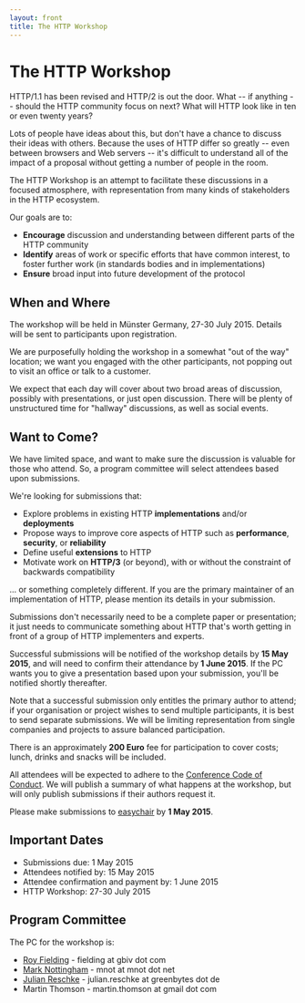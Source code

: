 ```yaml
---
layout: front
title: The HTTP Workshop
---
```


# The HTTP Workshop

HTTP/1.1 has been revised and HTTP/2 is out the door. What -- if anything --
should the HTTP community focus on next? What will HTTP look like in ten or
even twenty years?

Lots of people have ideas about this, but don't have a chance to discuss their
ideas with others. Because the uses of HTTP differ so greatly -- even between
browsers and Web servers -- it's difficult to understand all of the impact of a
proposal without getting a number of people in the room.

The HTTP Workshop is an attempt to facilitate these discussions in a focused
atmosphere, with representation from many kinds of stakeholders in the HTTP
ecosystem.

Our goals are to:

* **Encourage** discussion and understanding between different parts of the HTTP community
* **Identify** areas of work or specific efforts that have common interest, to foster further work (in standards bodies and in implementations)
* **Ensure** broad input into future development of the protocol


## When and Where

The workshop will be held in Münster Germany, 27-30 July 2015. Details will be
sent to participants upon registration.

We are purposefully holding the workshop in a somewhat "out of the way"
location; we want you engaged with the other participants, not popping out to
visit an office or talk to a customer.

We expect that each day will cover about two broad areas of discussion,
possibly with presentations, or just open discussion. There will be plenty of
unstructured time for "hallway" discussions, as well as social events.


## Want to Come?

We have limited space, and want to make sure the discussion is valuable for
those who attend. So, a program committee will select attendees based upon
submissions.

We're looking for submissions that:

* Explore problems in existing HTTP **implementations** and/or **deployments**
* Propose ways to improve core aspects of HTTP such as **performance**, **security**, or **reliability** 
* Define useful **extensions** to HTTP
* Motivate work on **HTTP/3** (or beyond), with or without the constraint of backwards compatibility

... or something completely different. If you are the primary maintainer of an
implementation of HTTP, please mention its details in your submission.

Submissions don't necessarily need to be a complete paper or presentation; it
just needs to communicate something about HTTP that's worth getting in front of
a group of HTTP implementers and experts.

Successful submissions will be notified of the workshop details by 
**15 May 2015**, and will need to confirm their attendance by **1 June 2015**.
If the PC wants you to give a presentation based upon your submission, you'll
be notified shortly thereafter.

Note that a successful submission only entitles the primary author to attend;
if your organisation or project wishes to send multiple participants, it is
best to send separate submissions. We will be limiting representation from
single companies and projects to assure balanced participation.

There is an approximately **200 Euro** fee for participation to cover costs;
lunch, drinks and snacks will be included.

All attendees will be expected to adhere to the [Conference Code of
Conduct](http://confcodeofconduct.com). We will publish a summary of what
happens at the workshop, but will only publish submissions if their authors
request it.

Please make submissions to
[easychair](https://easychair.org/conferences/?conf=httpws2015) by **1 May
2015**.


## Important Dates

* Submissions due: 1 May 2015
* Attendees notified by: 15 May 2015
* Attendee confirmation and payment by: 1 June 2015
* HTTP Workshop: 27-30 July 2015


## Program Committee

The PC for the workshop is:

* [Roy Fielding](http://roy.gbiv.com/) - fielding at gbiv dot com
* [Mark Nottingham](https://www.mnot.net/) - mnot at mnot dot net
* [Julian Reschke](http://www.julian-reschke.de) - julian.reschke at greenbytes dot de
* Martin Thomson - martin.thomson at gmail dot com

